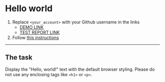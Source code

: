 # Hello world
1. Replace `<your_account>` with your Github username in the links
    - [DEMO LINK](https://Andrey203.github.io/layout_hello-world/) <br>
    - [TEST REPORT LINK](https://Andrey203.github.io/layout_hello-world/report/html_report/)
2. Follow [this instructions](https://mate-academy.github.io/layout_task-guideline/)
___

## The task 
Display the "Hello, world!" text with the default browser styling. Please do not 
use any enclosing tags like `<h1>` or `<p>`.
